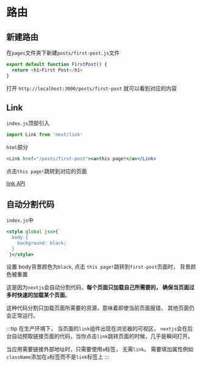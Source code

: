 
# 路由

## 新建路由

在`pages`文件夹下新建`posts/first-post.js`文件

```js
export default function FirstPost() {
  return <h1>First Post</h1>
}
```

打开 `http://localhost:3000/posts/first-post` 就可以看到对应的内容

## Link

`index.js`顶部引入

```js
import Link from 'next/link'
```

`html`部分

```jsx
<Link href="/posts/first-post"><a>this page!</a></Link>
```

点击`this page!`跳转到对应的页面

[link API](https://nextjs.org/docs/api-reference/next/link)


## 自动分割代码

`index.js`中

```jsx
<style global jsx>{`
  body {
    background: black;
  }
`}</style>
```

设置 body背景颜色为`black`, 点击 `this page!`跳转到`first-post`页面时， 背景颜色被重置

这是因为`nextjs`会自动分割代码，**每个页面只加载自己所需要的， 确保当页面过多时快速的加载某个页面**。

这种代码分割只加载页面所需要的资源，意味着即使当前页面报错， 其他页面仍会正常运行。

:::tip
在生产环境下， 当页面的`link`组件出现在浏览器的可视区， `nextjs`会在后台自动预取链接页面的代码，当你点击`link`跳转页面的时候，几乎是瞬间打开。

当应用需要链接外部地址时，只需要使用`a`标签， 无需`link`。 需要填加属性例如`className`添加在`a`标签而不是`link`标签上
:::

